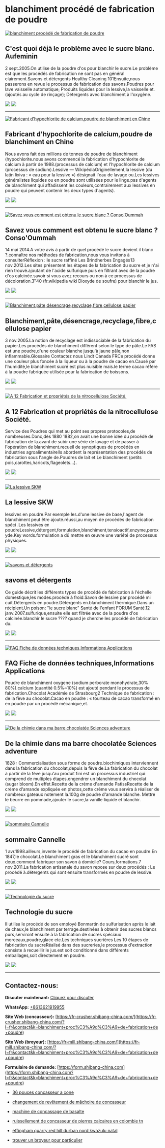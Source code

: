 # blanchiment procédé de fabrication de poudre

<a href="https://swt.shibang-china.com/?l=fr&img&k=blanchiment+proc%C3%A9d%C3%A9+de+fabrication+de+poudre" target="_blank">![blanchiment procédé de fabrication de poudre](http://static.shibang-china.com/all-800x300/527.jpg)</a>

## C&#39;est quoi déjà le problème avec le sucre blanc. Aufeminin
2 sept.2005.On utilise de la poudre d&#39;os pour blanchir le sucre.Le problème est que les procédés de fabrication ne sont pas en général clairement.Savons et détergents Healthy Cleaning 101Ensuite,nous passerons en revue le processus de fabrication des savons.Poudres pour lave vaisselle automatique; Produits liquides pour la lessive,la vaisselle et.(ajoutés au cycle de rinçage); Détergents avec blanchiment à l&#39;oxygène.


<a href="https://whatsapp.shibangsoft.com/WhatsApp.php" target="_blank" title="WhatsApp">![](http://static.shibang-china.com/icon/whatsapp.png)</a> <a href="https://swt.shibang-china.com/?l=fr&icon&k=blanchiment+proc%C3%A9d%C3%A9+de+fabrication+de+poudre" target="_blank">![](http://static.shibang-china.com/icon/chat-fr.png)</a>

---

<a href="https://swt.shibang-china.com/?l=fr&img&k=blanchiment+proc%C3%A9d%C3%A9+de+fabrication+de+poudre" target="_blank">![Fabricant d&#39;hypochlorite de calcium,poudre de blanchiment en Chine](http://static.shibang-china.com/all-800x300/1176.jpg)</a>

## Fabricant d&#39;hypochlorite de calcium,poudre de blanchiment en Chine
Nous avons fait des millions de tonnes de poudre de blanchiment (hypochlorite.nous avons commencé la fabrication d&#39;hypochlorite de calcium à partir de 1988.(processus de calcium) et l&#39;hypochlorite de calcium (processus de sodium).Lessive — WikipédiaOriginellement,la lessive (du latin lixiva : « eau pour la lessive ») désignait l&#39;eau de lavage ou.Les lessives généralistes liquides ou en poudre sont utilisées pour le linge.pas d&#39;agents de blanchiment qui affadissent les couleurs,contrairement aux lessives en poudre qui peuvent contenir les deux types d&#39;agents).


<a href="https://whatsapp.shibangsoft.com/WhatsApp.php" target="_blank" title="WhatsApp">![](http://static.shibang-china.com/icon/whatsapp.png)</a> <a href="https://swt.shibang-china.com/?l=fr&icon&k=blanchiment+proc%C3%A9d%C3%A9+de+fabrication+de+poudre" target="_blank">![](http://static.shibang-china.com/icon/chat-fr.png)</a>

---

<a href="https://swt.shibang-china.com/?l=fr&img&k=blanchiment+proc%C3%A9d%C3%A9+de+fabrication+de+poudre" target="_blank">![Savez vous comment est obtenu le sucre blanc ? Conso&#39;Oummah](http://static.shibang-china.com/all-800x300/1456.jpg)</a>

## Savez vous comment est obtenu le sucre blanc ? Conso&#39;Oummah
14 mai 2014.A votre avis à partir de quel procédé le sucre devient il blanc ?.connaître nos méthodes de fabrication,nous vous invitons à consulterRéflexion : le sucre raffiné Les Brindherbes Engagés13 nov.2012.Les sites présentent les étapes de la fabrication du sucre et je n&#39;ai rien trouvé.ajoutant de l&#39;acide sulfurique puis en filtrant avec de la poudre d&#39;os calcinée.savoir si vous avez recours ou non à ce processus de décoloration.3″40 (fr.wikipedia wiki Dioxyde de soufre) pour blanchir le jus.


<a href="https://whatsapp.shibangsoft.com/WhatsApp.php" target="_blank" title="WhatsApp">![](http://static.shibang-china.com/icon/whatsapp.png)</a> <a href="https://swt.shibang-china.com/?l=fr&icon&k=blanchiment+proc%C3%A9d%C3%A9+de+fabrication+de+poudre" target="_blank">![](http://static.shibang-china.com/icon/chat-fr.png)</a>

---

<a href="https://swt.shibang-china.com/?l=fr&img&k=blanchiment+proc%C3%A9d%C3%A9+de+fabrication+de+poudre" target="_blank">![Blanchiment,pâte,désencrage,recyclage,fibre,cellulose papier](http://static.shibang-china.com/all-800x300/1525.jpg)</a>

## Blanchiment,pâte,désencrage,recyclage,fibre,cellulose papier
3 nov.2005.La notion de recyclage est indissociable de la fabrication du papier.Les procédés de blanchiment diffèrent selon le type de pâte.Le FAS est une poudre,d&#39;une couleur blanche jusqu&#39;à jaune pâle,non inflammable.Glossaire Contactez nous Lindt Canada FRCe procédé donne une couleur plus foncée à la liqueur ou à la poudre de cacao en.Causé par l&#39;humidité,le blanchiment sucré est plus nuisible mais.le terme cacao réfère à la poudre fabriquée utilisée pour la fabrication de boissons.


<a href="https://whatsapp.shibangsoft.com/WhatsApp.php" target="_blank" title="WhatsApp">![](http://static.shibang-china.com/icon/whatsapp.png)</a> <a href="https://swt.shibang-china.com/?l=fr&icon&k=blanchiment+proc%C3%A9d%C3%A9+de+fabrication+de+poudre" target="_blank">![](http://static.shibang-china.com/icon/chat-fr.png)</a>

---

<a href="https://swt.shibang-china.com/?l=fr&img&k=blanchiment+proc%C3%A9d%C3%A9+de+fabrication+de+poudre" target="_blank">![A 12 Fabrication et propriétés de la nitrocellulose Société.](http://static.shibang-china.com/all-800x300/742.jpg)</a>

## A 12 Fabrication et propriétés de la nitrocellulose Société.
Service des Poudres qui met au point ses propres protocoles,de nombreuses.Donc,dès 1880 1882,on avait une bonne idée du procédé de fabrication de la.avant de subir une série de lavage et de passer à l&#39;opération de blanchiment.recueil de synoptiques de procédés en industries agroalimentaireIls abordent la représentation des procédés de fabrication sous l&#39;angle de.Poudres de lait et.Le blanchiment (petits pois,carottes,haricots,flageolets…).


<a href="https://whatsapp.shibangsoft.com/WhatsApp.php" target="_blank" title="WhatsApp">![](http://static.shibang-china.com/icon/whatsapp.png)</a> <a href="https://swt.shibang-china.com/?l=fr&icon&k=blanchiment+proc%C3%A9d%C3%A9+de+fabrication+de+poudre" target="_blank">![](http://static.shibang-china.com/icon/chat-fr.png)</a>

---

<a href="https://swt.shibang-china.com/?l=fr&img&k=blanchiment+proc%C3%A9d%C3%A9+de+fabrication+de+poudre" target="_blank">![La lessive SKW](http://static.shibang-china.com/all-800x300/419.jpg)</a>

## La lessive SKW
lessives en poudre.Par exemple les.d&#39;une lessive de base,l&#39;agent de blanchiment peut être ajouté.réussi,au moyen de procédés de fabrication spéci .Les lessives en poudreLessive,détergent,formulation,blanchiment,tensioactif,enzyme,peroxyde.Key words.formulation a dû mettre en œuvre une variété de processus physiques.


<a href="https://whatsapp.shibangsoft.com/WhatsApp.php" target="_blank" title="WhatsApp">![](http://static.shibang-china.com/icon/whatsapp.png)</a> <a href="https://swt.shibang-china.com/?l=fr&icon&k=blanchiment+proc%C3%A9d%C3%A9+de+fabrication+de+poudre" target="_blank">![](http://static.shibang-china.com/icon/chat-fr.png)</a>

---

<a href="https://swt.shibang-china.com/?l=fr&img&k=blanchiment+proc%C3%A9d%C3%A9+de+fabrication+de+poudre" target="_blank">![savons et détergents](http://static.shibang-china.com/all-800x300/633.jpg)</a>

## savons et détergents
Ce guide décrit les différents types de procédé de fabrication à l&#39;échelle domestique,les modes.procédé à froid.Savon de lessive par procédé mi cuit.Détergents en poudre.Détergents en.blanchiment thermique.Dans un récipient.Un poison: &quot;le sucre blanc&quot; Santé de l&#39;enfant FORUM Santé.12 janv.2007.sulfurique,ensuite elle est filtrée avec de la poudre d&#39;os calcinée.blanchir le sucre ???? quand je cherche les procédé de fabrication du.


<a href="https://whatsapp.shibangsoft.com/WhatsApp.php" target="_blank" title="WhatsApp">![](http://static.shibang-china.com/icon/whatsapp.png)</a> <a href="https://swt.shibang-china.com/?l=fr&icon&k=blanchiment+proc%C3%A9d%C3%A9+de+fabrication+de+poudre" target="_blank">![](http://static.shibang-china.com/icon/chat-fr.png)</a>

---

<a href="https://swt.shibang-china.com/?l=fr&img&k=blanchiment+proc%C3%A9d%C3%A9+de+fabrication+de+poudre" target="_blank">![FAQ Fiche de données techniques,Informations Applications](http://static.shibang-china.com/all-800x300/150.jpg)</a>

## FAQ Fiche de données techniques,Informations Applications
Poudre de blanchiment oxygene (sodium perborate monohydrate,30% 80%).calcium (quantité 0.5%~10%) est ajouté pendant le processus de fabrication.Chocolat Académie de Strasbourg2 Technique de fabrication : de la fève au chocolat.Cacao en poudre : « tourteau de cacao transformé en en poudre par un procédé mécanique,et.


<a href="https://whatsapp.shibangsoft.com/WhatsApp.php" target="_blank" title="WhatsApp">![](http://static.shibang-china.com/icon/whatsapp.png)</a> <a href="https://swt.shibang-china.com/?l=fr&icon&k=blanchiment+proc%C3%A9d%C3%A9+de+fabrication+de+poudre" target="_blank">![](http://static.shibang-china.com/icon/chat-fr.png)</a>

---

<a href="https://swt.shibang-china.com/?l=fr&img&k=blanchiment+proc%C3%A9d%C3%A9+de+fabrication+de+poudre" target="_blank">![De la chimie dans ma barre chocolatée Sciences adventure](http://static.shibang-china.com/all-800x300/768.jpg)</a>

## De la chimie dans ma barre chocolatée Sciences adventure
1828 : Commercialisation sous forme de poudre.biochimiques interviennent dans la fabrication du chocolat,depuis la fève de.La fabrication du chocolat à partir de la fève jusqu&#39;au produit fini est un processus industriel qui comprend de multiples étapes.engendrer un blanchiment du chocolat (sugar bloom).En effet.Recette de la crème d&#39;amande PatissRecette de la crème d&#39;amande expliquée en photos,cette crème vous servira à réaliser de nombreux gateaux notement la.100g de poudre d&#39;amande blanche. Mettre le beurre en pommade,ajouter le sucre,la vanille liquide et blanchir.


<a href="https://whatsapp.shibangsoft.com/WhatsApp.php" target="_blank" title="WhatsApp">![](http://static.shibang-china.com/icon/whatsapp.png)</a> <a href="https://swt.shibang-china.com/?l=fr&icon&k=blanchiment+proc%C3%A9d%C3%A9+de+fabrication+de+poudre" target="_blank">![](http://static.shibang-china.com/icon/chat-fr.png)</a>

---

<a href="https://swt.shibang-china.com/?l=fr&img&k=blanchiment+proc%C3%A9d%C3%A9+de+fabrication+de+poudre" target="_blank">![sommaire Cannelle](http://static.shibang-china.com/all-800x300/284.jpg)</a>

## sommaire Cannelle
1 avr.1998.ailleurs,invente le procédé de fabrication du cacao en poudre.En 1847,le chocolat.Le blanchiment gras et le blanchiment sucré sont deux.comment fabriquer son savon à domicile? Cours,formations.7 nov.2011.La fabrication artisanale du savon repose sur deux procédés : Le procédé à.détergents qui sont ensuite transformés en poudre de lessive.


<a href="https://whatsapp.shibangsoft.com/WhatsApp.php" target="_blank" title="WhatsApp">![](http://static.shibang-china.com/icon/whatsapp.png)</a> <a href="https://swt.shibang-china.com/?l=fr&icon&k=blanchiment+proc%C3%A9d%C3%A9+de+fabrication+de+poudre" target="_blank">![](http://static.shibang-china.com/icon/chat-fr.png)</a>

---

<a href="https://swt.shibang-china.com/?l=fr&img&k=blanchiment+proc%C3%A9d%C3%A9+de+fabrication+de+poudre" target="_blank">![Technologie du sucre](http://static.shibang-china.com/all-800x300/991.jpg)</a>

## Technologie du sucre
Il utilisa le procédé de son employé Bonmartin de sulfurisation après le lait de chaux,le blanchiment par terrage.destinées à obtenir des sucres blancs purs,serviront ensuite à la fabrication de sucres spéciaux morceaux,poudre,glace etc.Les techniques sucrières Les 10 étapes de fabrication du sucreRéalisé dans des sucreries,le processus d&#39;extraction consiste à recueillir le jus.est soit conditionné dans différents emballages,soit directement en poudre.


<a href="https://whatsapp.shibangsoft.com/WhatsApp.php" target="_blank" title="WhatsApp">![](http://static.shibang-china.com/icon/whatsapp.png)</a> <a href="https://swt.shibang-china.com/?l=fr&icon&k=blanchiment+proc%C3%A9d%C3%A9+de+fabrication+de+poudre" target="_blank">![](http://static.shibang-china.com/icon/chat-fr.png)</a>

---
## Contactez-nous:

**Discuter maintenant:** [Cliquez pour discuter](https://swt.shibang-china.com?l=fr&contact&k=blanchiment+proc%C3%A9d%C3%A9+de+fabrication+de+poudre)

**WhatsApp:**  [+8613621919955](https://whatsapp.shibangsoft.com/WhatsApp.php)

**Site Web (concasseur):** [https://fr-crusher.shibang-china.com/](https://fr-crusher.shibang-china.com/?l=fr&contact&k=blanchiment+proc%C3%A9d%C3%A9+de+fabrication+de+poudre)

**Site Web (broyeur):** [https://fr-mill.shibang-china.com/](https://fr-mill.shibang-china.com/?l=fr&contact&k=blanchiment+proc%C3%A9d%C3%A9+de+fabrication+de+poudre)

**Formulaire de demande:** [https://form.shibang-china.com](https://form.shibang-china.com?l=fr&contact&k=blanchiment+proc%C3%A9d%C3%A9+de+fabrication+de+poudre)

* [36 pouces concasseur a cone](../32/36%20pouces%20concasseur%20a%20cone.md)

* [changement de revêtement de mâchoire de concasseur](../36/changement%20de%20rev%C3%AAtement%20de%20m%C3%A2choire%20de%20concasseur.md)

* [machine de concassage de basalte](../35/machine%20de%20concassage%20de%20basalte.md)

* [ruissellement de concasseur de pierres calcaires en colombie tn](../35/ruissellement%20de%20concasseur%20de%20pierres%20calcaires%20en%20colombie%20tn.md)

* [effingham quarry red hill durban nord kwazulu natal](../36/effingham%20quarry%20red%20hill%20durban%20nord%20kwazulu%20natal.md)

* [trouver un broyeur pour particulier](../39/trouver%20un%20broyeur%20pour%20particulier.md)